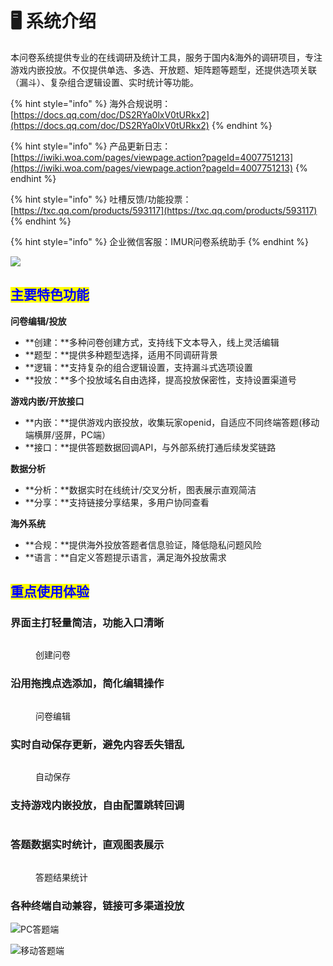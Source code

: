 # 🖥 系统介绍

本问卷系统提供专业的在线调研及统计工具，服务于国内&海外的调研项目，专注游戏内嵌投放。不仅提供单选、多选、开放题、矩阵题等题型，还提供选项关联（漏斗）、复杂组合逻辑设置、实时统计等功能。

{% hint style="info" %}
海外合规说明：[https://docs.qq.com/doc/DS2RYa0lxV0tURkx2](https://docs.qq.com/doc/DS2RYa0lxV0tURkx2)
{% endhint %}

{% hint style="info" %}
产品更新日志：[https://iwiki.woa.com/pages/viewpage.action?pageId=4007751213](https://iwiki.woa.com/pages/viewpage.action?pageId=4007751213)
{% endhint %}

{% hint style="info" %}
吐槽反馈/功能投票：[https://txc.qq.com/products/593117](https://txc.qq.com/products/593117)
{% endhint %}

{% hint style="info" %}
企业微信客服：IMUR问卷系统助手
{% endhint %}

![](<.gitbook/assets/image (545).png>)

## <mark style="color:blue;">主要特色功能</mark>

**问卷编辑/投放**

* **创建：**多种问卷创建方式，支持线下文本导入，线上灵活编辑
* **题型：**提供多种题型选择，适用不同调研背景
* **逻辑：**支持复杂的组合逻辑设置，支持漏斗式选项设置
* **投放：**多个投放域名自由选择，提高投放保密性，支持设置渠道号

**游戏内嵌/开放接口**

* **内嵌：**提供游戏内嵌投放，收集玩家openid，自适应不同终端答题(移动端横屏/竖屏，PC端）
* **接口：**提供答题数据回调API，与外部系统打通后续发奖链路

**数据分析**

* **分析：**数据实时在线统计/交叉分析，图表展示直观简洁
* **分享：**支持链接分享结果，多用户协同查看

**海外系统**

* **合规：**提供海外投放答题者信息验证，降低隐私问题风险
* **语言：**自定义答题提示语言，满足海外投放需求

##

## <mark style="color:blue;">重点使用体验</mark>

### 界面主打轻量简洁，功能入口清晰

<figure><img src=".gitbook/assets/image (421).png" alt=""><figcaption><p>创建问卷</p></figcaption></figure>

### 沿用拖拽点选添加，简化编辑操作

<figure><img src=".gitbook/assets/image (413).png" alt=""><figcaption><p>问卷编辑</p></figcaption></figure>

### 实时自动保存更新，避免内容丢失错乱

<figure><img src=".gitbook/assets/image (409).png" alt=""><figcaption><p>自动保存</p></figcaption></figure>

### 支持游戏内嵌投放，自由配置跳转回调

<figure><img src=".gitbook/assets/image (404).png" alt=""><figcaption></figcaption></figure>

### 答题数据实时统计，直观图表展示

<figure><img src=".gitbook/assets/image (427).png" alt=""><figcaption><p>答题结果统计</p></figcaption></figure>

### 各种终端自动兼容，链接可多渠道投放

![PC答题端](<.gitbook/assets/image (308).png>)

![移动答题端](<.gitbook/assets/image (502).png>)







